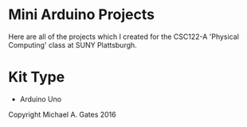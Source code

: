 # Mini Arduino Projects
Here are all of the projects which I created for the CSC122-A 'Physical Computing' class at SUNY Plattsburgh.

# Kit Type
- Arduino Uno

Copyright Michael A. Gates 2016